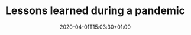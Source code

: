 ---
title: "Lessons learned during a pandemic"
date: 2020-04-01T15:03:30+01:00
draft: true
tags: pandemic
---